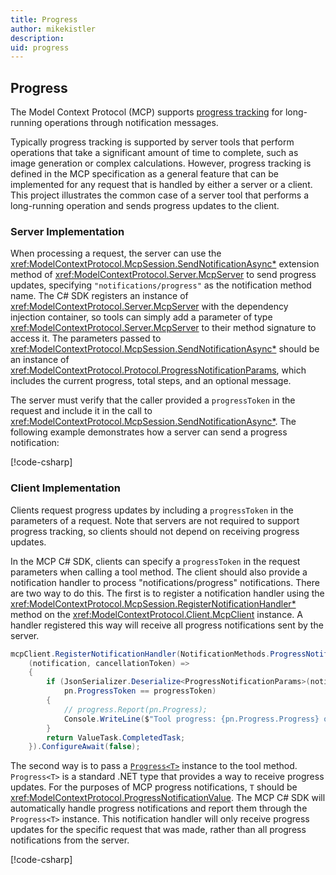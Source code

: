 ```yaml
---
title: Progress
author: mikekistler
description:
uid: progress
---
```


## Progress

The Model Context Protocol (MCP) supports [progress tracking] for long-running operations through notification messages.

[progress tracking]: https://modelcontextprotocol.io/specification/2025-06-18/basic/utilities/progress

Typically progress tracking is supported by server tools that perform operations that take a significant amount of time to complete, such as image generation or complex calculations.
However, progress tracking is defined in the MCP specification as a general feature that can be implemented for any request that is handled by either a server or a client.
This project illustrates the common case of a server tool that performs a long-running operation and sends progress updates to the client.

### Server Implementation

When processing a request, the server can use the <xref:ModelContextProtocol.McpSession.SendNotificationAsync*> extension method of <xref:ModelContextProtocol.Server.McpServer> to send progress updates,
specifying `"notifications/progress"` as the notification method name.
The C# SDK registers an instance of <xref:ModelContextProtocol.Server.McpServer> with the dependency injection container,
so tools can simply add a parameter of type <xref:ModelContextProtocol.Server.McpServer> to their method signature to access it.
The parameters passed to <xref:ModelContextProtocol.McpSession.SendNotificationAsync*> should be an instance of <xref:ModelContextProtocol.Protocol.ProgressNotificationParams>, which includes the current progress, total steps, and an optional message.

The server must verify that the caller provided a `progressToken` in the request and include it in the call to <xref:ModelContextProtocol.McpSession.SendNotificationAsync*>. The following example demonstrates how a server can send a progress notification:

[!code-csharp[](samples/server/Tools/LongRunningTools.cs?name=snippet_SendProgress)]

### Client Implementation

Clients request progress updates by including a `progressToken` in the parameters of a request.
Note that servers are not required to support progress tracking, so clients should not depend on receiving progress updates.

In the MCP C# SDK, clients can specify a `progressToken` in the request parameters when calling a tool method.
The client should also provide a notification handler to process "notifications/progress" notifications.
There are two way to do this. The first is to register a notification handler using the <xref:ModelContextProtocol.McpSession.RegisterNotificationHandler*> method on the <xref:ModelContextProtocol.Client.McpClient> instance. A handler registered this way will receive all progress notifications sent by the server.

```csharp
mcpClient.RegisterNotificationHandler(NotificationMethods.ProgressNotification,
    (notification, cancellationToken) =>
    {
        if (JsonSerializer.Deserialize<ProgressNotificationParams>(notification.Params) is { } pn &&
            pn.ProgressToken == progressToken)
        {
            // progress.Report(pn.Progress);
            Console.WriteLine($"Tool progress: {pn.Progress.Progress} of {pn.Progress.Total} - {pn.Progress.Message}");
        }
        return ValueTask.CompletedTask;
    }).ConfigureAwait(false);
```

The second way is to pass a [`Progress<T>`](https://learn.microsoft.com/dotnet/api/system.progress-1) instance to the tool method. `Progress<T>` is a standard .NET type that provides a way to receive progress updates.
For the purposes of MCP progress notifications, `T` should be <xref:ModelContextProtocol.ProgressNotificationValue>.
The MCP C# SDK will automatically handle progress notifications and report them through the `Progress<T>` instance.
This notification handler will only receive progress updates for the specific request that was made,
rather than all progress notifications from the server.

[!code-csharp[](samples/client/Program.cs?name=snippet_ProgressHandler)]
